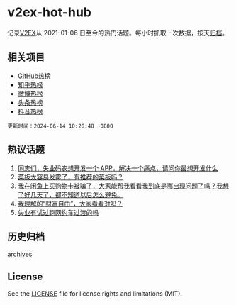 # v2ex-hot-hub

 记录[V2EX](https://www.v2ex.com/)从 2021-01-06 日至今的热门话题。每小时抓取一次数据，按天[归档](archives)。
 
 ## 相关项目

- [GitHub热榜](https://github.com/lonnyzhang423/github-hot-hub)
- [知乎热榜](https://github.com/lonnyzhang423/zhihu-hot-hub)
- [微博热榜](https://github.com/lonnyzhang423/weibo-hot-hub)
- [头条热榜](https://github.com/lonnyzhang423/toutiao-hot-hub)
- [抖音热榜](https://github.com/lonnyzhang423/douyin-hot-hub)


 `更新时间：2024-06-14 10:28:48 +0800`

## 热议话题

1. [同志们，失业码农想开发一个 APP，解决一个痛点，请问你最想开发什么](https://www.v2ex.com/t/1049288)
1. [菜板太容易发霉了，有推荐的菜板吗？](https://www.v2ex.com/t/1049183)
1. [我在闲鱼上买购物卡被骗了，大家能帮我看看我到底是哪出现问题了吗？我想了好几天了，都不知道以后怎么避免。](https://www.v2ex.com/t/1049430)
1. [我理解的“财富自由”，大家看看对吗？](https://www.v2ex.com/t/1049182)
1. [失业有试过跑网约车过渡的吗](https://www.v2ex.com/t/1049159)

## 历史归档

[archives](archives)

## License

See the [LICENSE](LICENSE) file for license rights and limitations (MIT).
